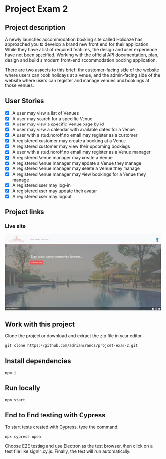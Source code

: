 # Project Exam 2


## Project description

A newly launched accommodation booking site called Holidaze has approached you to develop a brand new front end for their application. While they have a list of required features, the design and user experience have not been specified. Working with the official API documentation, plan, design and build a modern front-end accommodation booking application.

There are two aspects to this brief: the customer-facing side of the website where users can book holidays at a venue, and the admin-facing side of the website where users can register and manage venues and bookings at those venues.


## User Stories

- [x] A user may view a list of Venues
- [x] A user may search for a specific Venue
- [x] A user may view a specific Venue page by id
- [x] A user may view a calendar with available dates for a Venue
- [x] A user with a stud.noroff.no email may register as a customer
- [x] A registered customer may create a booking at a Venue
- [x] A registered customer may view their upcoming bookings
- [x] A user with a stud.noroff.no email may register as a Venue manager
- [x] A registered Venue manager may create a Venue
- [x] A registered Venue manager may update a Venue they manage
- [x] A registered Venue manager may delete a Venue they manage
- [x] A registered Venue manager may view bookings for a Venue they manage
- [x] A registered user may log-in
- [x] A registered user may update their avatar
- [x] A registered user may logout

## Project links

### Live site

![Homepage Image](/src/images/Holidaze.jpg)

## Work with this project

Clone the project or download and extract the zip file in your editor

```
git clone https://github.com/adrianBrands/projcet-exam-2.git
```

## Install dependencies 

```
npm i 
```


## Run locally 

```
npm start 
```

## End to End testing with Cypress

To start tests created with Cypress, type the command: 

```
npx cypress open
```

Choose E2E testing and use Electron as the test browser, then click on a test file like signIn.cy.js. Finally, the test will run automatically.